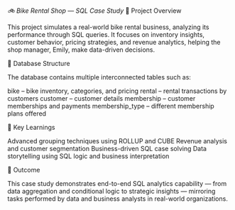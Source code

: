 *🚲 Bike Rental Shop — SQL Case Study*
📘 Project Overview

This project simulates a real-world bike rental business, analyzing its performance through SQL queries.
It focuses on inventory insights, customer behavior, pricing strategies, and revenue analytics, helping the shop manager, Emily, make data-driven decisions.

🧩 Database Structure

The database contains multiple interconnected tables such as:

bike – bike inventory, categories, and pricing
rental – rental transactions by customers
customer – customer details
membership – customer memberships and payments
membership_type – different membership plans offered

🧠 Key Learnings

Advanced grouping techniques using ROLLUP and CUBE
Revenue analysis and customer segmentation
Business-driven SQL case solving
Data storytelling using SQL logic and business interpretation

🏁 Outcome

This case study demonstrates end-to-end SQL analytics capability — from data aggregation and conditional logic to strategic insights — mirroring tasks 
performed by data and business analysts in real-world organizations.
